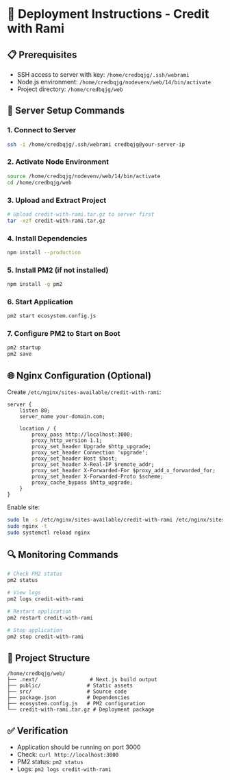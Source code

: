 # 🚀 Deployment Instructions - Credit with Rami

## 📋 Prerequisites
- SSH access to server with key: `/home/credbqjg/.ssh/webrami`
- Node.js environment: `/home/credbqjg/nodevenv/web/14/bin/activate`
- Project directory: `/home/credbqjg/web`

## 🔧 Server Setup Commands

### 1. Connect to Server
```bash
ssh -i /home/credbqjg/.ssh/webrami credbqjg@your-server-ip
```

### 2. Activate Node Environment
```bash
source /home/credbqjg/nodevenv/web/14/bin/activate
cd /home/credbqjg/web
```

### 3. Upload and Extract Project
```bash
# Upload credit-with-rami.tar.gz to server first
tar -xzf credit-with-rami.tar.gz
```

### 4. Install Dependencies
```bash
npm install --production
```

### 5. Install PM2 (if not installed)
```bash
npm install -g pm2
```

### 6. Start Application
```bash
pm2 start ecosystem.config.js
```

### 7. Configure PM2 to Start on Boot
```bash
pm2 startup
pm2 save
```

## 🌐 Nginx Configuration (Optional)

Create `/etc/nginx/sites-available/credit-with-rami`:

```nginx
server {
    listen 80;
    server_name your-domain.com;

    location / {
        proxy_pass http://localhost:3000;
        proxy_http_version 1.1;
        proxy_set_header Upgrade $http_upgrade;
        proxy_set_header Connection 'upgrade';
        proxy_set_header Host $host;
        proxy_set_header X-Real-IP $remote_addr;
        proxy_set_header X-Forwarded-For $proxy_add_x_forwarded_for;
        proxy_set_header X-Forwarded-Proto $scheme;
        proxy_cache_bypass $http_upgrade;
    }
}
```

Enable site:
```bash
sudo ln -s /etc/nginx/sites-available/credit-with-rami /etc/nginx/sites-enabled/
sudo nginx -t
sudo systemctl reload nginx
```

## 🔍 Monitoring Commands

```bash
# Check PM2 status
pm2 status

# View logs
pm2 logs credit-with-rami

# Restart application
pm2 restart credit-with-rami

# Stop application
pm2 stop credit-with-rami
```

## 📁 Project Structure
```
/home/credbqjg/web/
├── .next/                 # Next.js build output
├── public/               # Static assets
├── src/                  # Source code
├── package.json          # Dependencies
├── ecosystem.config.js   # PM2 configuration
└── credit-with-rami.tar.gz # Deployment package
```

## ✅ Verification
- Application should be running on port 3000
- Check: `curl http://localhost:3000`
- PM2 status: `pm2 status`
- Logs: `pm2 logs credit-with-rami`


